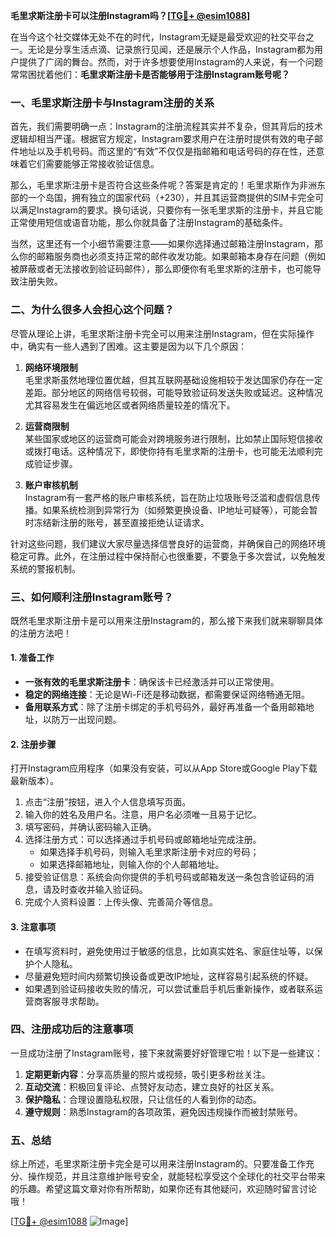 **毛里求斯注册卡可以注册Instagram吗？[[TG💪+ @esim1088](https://t.me/s/esim1088)]**

在当今这个社交媒体无处不在的时代，Instagram无疑是最受欢迎的社交平台之一。无论是分享生活点滴、记录旅行见闻，还是展示个人作品，Instagram都为用户提供了广阔的舞台。然而，对于许多想要使用Instagram的人来说，有一个问题常常困扰着他们：**毛里求斯注册卡是否能够用于注册Instagram账号呢？**

### 一、毛里求斯注册卡与Instagram注册的关系

首先，我们需要明确一点：Instagram的注册流程其实并不复杂，但其背后的技术逻辑却相当严谨。根据官方规定，Instagram要求用户在注册时提供有效的电子邮件地址以及手机号码。而这里的“有效”不仅仅是指邮箱和电话号码的存在性，还意味着它们需要能够正常接收验证信息。

那么，毛里求斯注册卡是否符合这些条件呢？答案是肯定的！毛里求斯作为非洲东部的一个岛国，拥有独立的国家代码（+230），并且其运营商提供的SIM卡完全可以满足Instagram的要求。换句话说，只要你有一张毛里求斯的注册卡，并且它能正常使用短信或语音功能，那么你就具备了注册Instagram的基础条件。

当然，这里还有一个小细节需要注意——如果你选择通过邮箱注册Instagram，那么你的邮箱服务商也必须支持正常的邮件收发功能。如果邮箱本身存在问题（例如被屏蔽或者无法接收到验证码邮件），那么即便你有毛里求斯的注册卡，也可能导致注册失败。

### 二、为什么很多人会担心这个问题？

尽管从理论上讲，毛里求斯注册卡完全可以用来注册Instagram，但在实际操作中，确实有一些人遇到了困难。这主要是因为以下几个原因：

1. **网络环境限制**  
   毛里求斯虽然地理位置优越，但其互联网基础设施相较于发达国家仍存在一定差距。部分地区的网络信号较弱，可能导致验证码发送失败或延迟。这种情况尤其容易发生在偏远地区或者网络质量较差的情况下。

2. **运营商限制**  
   某些国家或地区的运营商可能会对跨境服务进行限制，比如禁止国际短信接收或拨打电话。这种情况下，即使你持有毛里求斯的注册卡，也可能无法顺利完成验证步骤。

3. **账户审核机制**  
   Instagram有一套严格的账户审核系统，旨在防止垃圾账号泛滥和虚假信息传播。如果系统检测到异常行为（如频繁更换设备、IP地址可疑等），可能会暂时冻结新注册的账号，甚至直接拒绝认证请求。

针对这些问题，我们建议大家尽量选择信誉良好的运营商，并确保自己的网络环境稳定可靠。此外，在注册过程中保持耐心也很重要，不要急于多次尝试，以免触发系统的警报机制。

### 三、如何顺利注册Instagram账号？

既然毛里求斯注册卡是可以用来注册Instagram的，那么接下来我们就来聊聊具体的注册方法吧！

#### 1. 准备工作
- **一张有效的毛里求斯注册卡**：确保该卡已经激活并可以正常使用。
- **稳定的网络连接**：无论是Wi-Fi还是移动数据，都需要保证网络畅通无阻。
- **备用联系方式**：除了注册卡绑定的手机号码外，最好再准备一个备用邮箱地址，以防万一出现问题。

#### 2. 注册步骤
打开Instagram应用程序（如果没有安装，可以从App Store或Google Play下载最新版本）。

1. 点击“注册”按钮，进入个人信息填写页面。
2. 输入你的姓名及用户名。注意，用户名必须唯一且易于记忆。
3. 填写密码，并确认密码输入正确。
4. 选择注册方式：可以选择通过手机号码或邮箱地址完成注册。
   - 如果选择手机号码，则输入毛里求斯注册卡对应的号码；
   - 如果选择邮箱地址，则输入你的个人邮箱地址。
5. 接受验证信息：系统会向你提供的手机号码或邮箱发送一条包含验证码的消息，请及时查收并输入验证码。
6. 完成个人资料设置：上传头像、完善简介等信息。

#### 3. 注意事项
- 在填写资料时，避免使用过于敏感的信息，比如真实姓名、家庭住址等，以保护个人隐私。
- 尽量避免短时间内频繁切换设备或更改IP地址，这样容易引起系统的怀疑。
- 如果遇到验证码接收失败的情况，可以尝试重启手机后重新操作，或者联系运营商客服寻求帮助。

### 四、注册成功后的注意事项

一旦成功注册了Instagram账号，接下来就需要好好管理它啦！以下是一些建议：

1. **定期更新内容**：分享高质量的照片或视频，吸引更多粉丝关注。
2. **互动交流**：积极回复评论、点赞好友动态，建立良好的社区关系。
3. **保护隐私**：合理设置隐私权限，只让信任的人看到你的动态。
4. **遵守规则**：熟悉Instagram的各项政策，避免因违规操作而被封禁账号。

### 五、总结

综上所述，毛里求斯注册卡完全是可以用来注册Instagram的。只要准备工作充分、操作规范，并且注意维护账号安全，就能轻松享受这个全球化的社交平台带来的乐趣。希望这篇文章对你有所帮助，如果你还有其他疑问，欢迎随时留言讨论哦！

[[TG💪+ @esim1088](https://t.me/s/esim1088) ![Image](https://i.postimg.cc/4NQfJmqS/Snipaste-2025-05-13-00-14-12.png)]